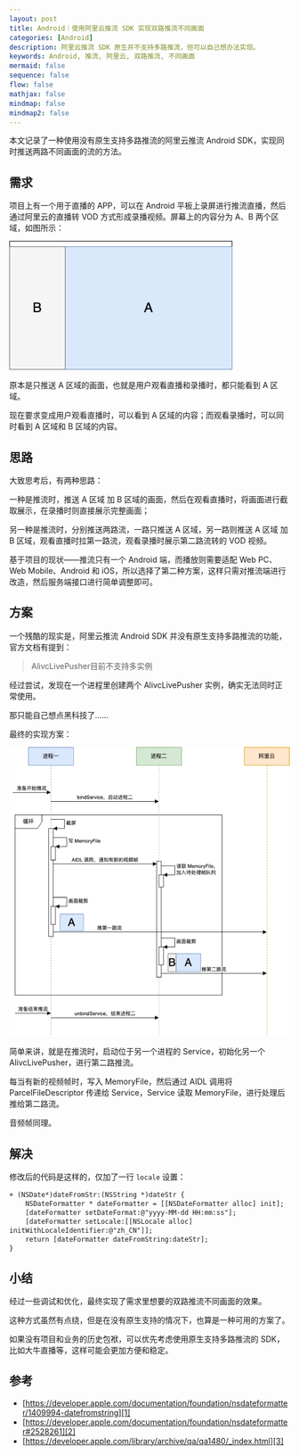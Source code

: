 ```yaml
---
layout: post
title: Android｜使用阿里云推流 SDK 实现双路推流不同画面
categories: [Android]
description: 阿里云推流 SDK 原生并不支持多路推流，但可以自己想办法实现。
keywords: Android, 推流, 阿里云, 双路推流, 不同画面
mermaid: false
sequence: false
flow: false
mathjax: false
mindmap: false
mindmap2: false
---
```


本文记录了一种使用没有原生支持多路推流的阿里云推流 Android SDK，实现同时推送两路不同画面的流的方法。

## 需求

项目上有一个用于直播的 APP，可以在 Android 平板上录屏进行推流直播，然后通过阿里云的直播转 VOD 方式形成录播视频。屏幕上的内容分为 A、B 两个区域，如图所示：

![](/images/posts/android/aliyun-push-sdk-double-stream-requirements.drawio.png)

原本是只推送 A 区域的画面，也就是用户观看直播和录播时，都只能看到 A 区域。

现在要求变成用户观看直播时，可以看到 A 区域的内容；而观看录播时，可以同时看到 A 区域和 B 区域的内容。

## 思路

大致思考后，有两种思路：

一种是推流时，推送 A 区域 加 B 区域的画面，然后在观看直播时，将画面进行截取展示，在录播时则直接展示完整画面；

另一种是推流时，分别推送两路流，一路只推送 A 区域，另一路则推送 A 区域 加 B 区域，观看直播时拉第一路流，观看录播时展示第二路流转的 VOD 视频。

基于项目的现状——推流只有一个 Android 端，而播放则需要适配 Web PC、Web Mobile、Android 和 iOS，所以选择了第二种方案，这样只需对推流端进行改造，然后服务端接口进行简单调整即可。

## 方案

一个残酷的现实是，阿里云推流 Android SDK 并没有原生支持多路推流的功能，官方文档有提到：

> AlivcLivePusher目前不支持多实例

经过尝试，发现在一个进程里创建两个 AlivcLivePusher 实例，确实无法同时正常使用。

那只能自己想点黑科技了……

最终的实现方案：

![](/images/posts/android/aliyun-push-sdk-double-stream-solution.drawio.png)

简单来讲，就是在推流时，启动位于另一个进程的 Service，初始化另一个 AlivcLivePusher，进行第二路推流。

每当有新的视频帧时，写入 MemoryFile，然后通过 AIDL 调用将 ParcelFileDescriptor 传递给 Service，Service 读取 MemoryFile，进行处理后推给第二路流。

音频帧同理。

## 解决

修改后的代码是这样的，仅加了一行 `locale` 设置：

```objc
+ (NSDate*)dateFromStr:(NSString *)dateStr {
    NSDateFormatter * dateFormatter = [[NSDateFormatter alloc] init];
    [dateFormatter setDateFormat:@"yyyy-MM-dd HH:mm:ss"];
    [dateFormatter setLocale:[[NSLocale alloc] initWithLocaleIdentifier:@"zh_CN"]];
    return [dateFormatter dateFromString:dateStr];
}
```

## 小结

经过一些调试和优化，最终实现了需求里想要的双路推流不同画面的效果。

这种方式虽然有点绕，但是在没有原生支持的情况下，也算是一种可用的方案了。

如果没有项目和业务的历史包袱，可以优先考虑使用原生支持多路推流的 SDK，比如大牛直播等，这样可能会更加方便和稳定。
## 参考

- [https://developer.apple.com/documentation/foundation/nsdateformatter/1409994-datefromstring][1]
- [https://developer.apple.com/documentation/foundation/nsdateformatter#2528261][2]
- [https://developer.apple.com/library/archive/qa/qa1480/_index.html][3]

[1]: https://developer.apple.com/documentation/foundation/nsdateformatter/1409994-datefromstring
[2]: https://developer.apple.com/documentation/foundation/nsdateformatter#2528261
[3]: https://developer.apple.com/library/archive/qa/qa1480/_index.html
